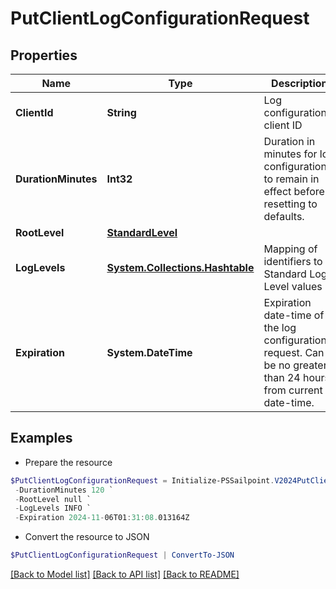 # PutClientLogConfigurationRequest
## Properties

Name | Type | Description | Notes
------------ | ------------- | ------------- | -------------
**ClientId** | **String** | Log configuration&#39;s client ID | [optional] 
**DurationMinutes** | **Int32** | Duration in minutes for log configuration to remain in effect before resetting to defaults. | [optional] [default to 240]
**RootLevel** | [**StandardLevel**](StandardLevel.md) |  | 
**LogLevels** | [**System.Collections.Hashtable**](StandardLevel.md) | Mapping of identifiers to Standard Log Level values | [optional] 
**Expiration** | **System.DateTime** | Expiration date-time of the log configuration request.  Can be no greater than 24 hours from current date-time. | [optional] 

## Examples

- Prepare the resource
```powershell
$PutClientLogConfigurationRequest = Initialize-PSSailpoint.V2024PutClientLogConfigurationRequest  -ClientId 3a38a51992e8445ab51a549c0a70ee66 `
 -DurationMinutes 120 `
 -RootLevel null `
 -LogLevels INFO `
 -Expiration 2024-11-06T01:31:08.013164Z
```

- Convert the resource to JSON
```powershell
$PutClientLogConfigurationRequest | ConvertTo-JSON
```

[[Back to Model list]](../README.md#documentation-for-models) [[Back to API list]](../README.md#documentation-for-api-endpoints) [[Back to README]](../README.md)

